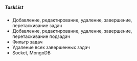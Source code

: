 ﻿##### TaskList

- Добавление, редактирование, удаление, завершение, перетаскивание задач
- Добавление, редактирование, удаление, завершение, перетаскивание подзадач
- Фильтр задач
- Удаление всех завершенных задач
- Socket, MongoDB
